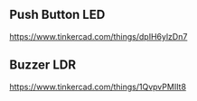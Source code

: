 ## Push Button LED

https://www.tinkercad.com/things/dpIH6ylzDn7

## Buzzer LDR

https://www.tinkercad.com/things/1QvpvPMIIt8
